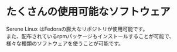 # たくさんの使用可能なソフトウェア
Serene Linux はFedoraの膨大なリポジトリが使用可能です。<br />
また、配布されているrpmパッケージもインストールすることが可能で、<br />様々な種類のソフトウェアを使うことが可能です。
